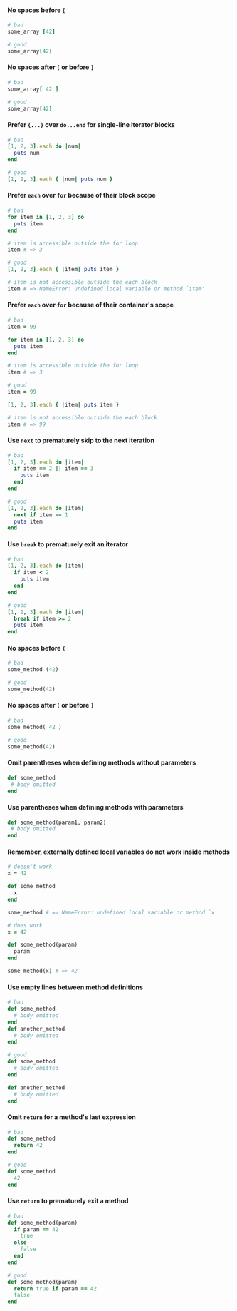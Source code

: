 #### No spaces before `[`

```ruby
# bad
some_array [42]

# good
some_array[42]
```


#### No spaces after `[` or before `]`

```ruby
# bad
some_array[ 42 ]

# good
some_array[42]
```


#### Prefer `{...}` over `do...end` for single-line iterator blocks

```ruby
# bad
[1, 2, 3].each do |num|
  puts num
end

# good
[1, 2, 3].each { |num| puts num }
```


#### Prefer `each` over `for` because of their block scope

```ruby
# bad
for item in [1, 2, 3] do
  puts item
end

# item is accessible outside the for loop
item # => 3

# good
[1, 2, 3].each { |item| puts item }

# item is not accessible outside the each block
item # => NameError: undefined local variable or method `item'
```


#### Prefer `each` over `for` because of their container's scope

```ruby
# bad
item = 99

for item in [1, 2, 3] do
  puts item
end

# item is accessible outside the for loop
item # => 3

# good
item = 99

[1, 2, 3].each { |item| puts item }

# item is not accessible outside the each block
item # => 99
```


#### Use `next` to prematurely skip to the next iteration

```ruby
# bad
[1, 2, 3].each do |item|
  if item == 2 || item == 3
    puts item
  end
end

# good
[1, 2, 3].each do |item|
  next if item == 1
  puts item
end
```


#### Use `break` to prematurely exit an iterator

```ruby
# bad
[1, 2, 3].each do |item|
  if item < 2
    puts item
  end
end

# good
[1, 2, 3].each do |item|
  break if item >= 2
  puts item
end
```


#### No spaces before `(`

```ruby
# bad
some_method (42)

# good
some_method(42)
```


#### No spaces after `(` or before `)`

```ruby
# bad
some_method( 42 )

# good
some_method(42)
```


#### Omit parentheses when defining methods without parameters

```ruby
def some_method
 # body omitted
end
```


#### Use parentheses when defining methods with parameters

```ruby
def some_method(param1, param2)
 # body omitted
end
```


#### Remember, externally defined local variables do not work inside methods

```ruby
# doesn't work
x = 42

def some_method
  x
end

some_method # => NameError: undefined local variable or method `x'

# does work
x = 42

def some_method(param)
  param
end

some_method(x) # => 42
```


#### Use empty lines between method definitions

```ruby
# bad
def some_method
  # body omitted
end
def another_method
  # body omitted
end

# good
def some_method
  # body omitted
end

def another_method
  # body omitted
end
```


#### Omit `return` for a method's last expression

```ruby
# bad
def some_method
  return 42
end

# good
def some_method
  42
end
```


#### Use `return` to prematurely exit a method

```ruby
# bad
def some_method(param)
  if param == 42
    true
  else
    false
  end
end

# good
def some_method(param)
  return true if param == 42
  false
end
```
